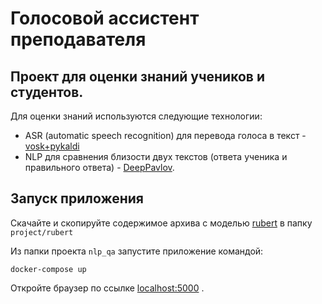 # Голосовой ассистент преподавателя

## Проект для оценки знаний учеников и студентов.

Для оценки знаний используются следующие технологии:
* ASR (automatic speech recognition) для перевода голоса в текст - [vosk+pykaldi](https://alphacephei.com/vosk/server)
* NLP для сравнения близости двух текстов (ответа ученика и правильного ответа) - [DeepPavlov](https://deeppavlov.ai/).


## Запуск приложения
Скачайте и скопируйте содержимое архива с моделью [rubert](http://files.deeppavlov.ai/deeppavlov_data/bert/rubert_cased_L-12_H-768_A-12_pt.tar.gz) в папку ```project/rubert```   

Из папки проекта ```nlp_qa``` запустите приложение командой:  

```
docker-compose up
```

Откройте браузер по ссылке [localhost:5000](127.0.0.1:5000) .
